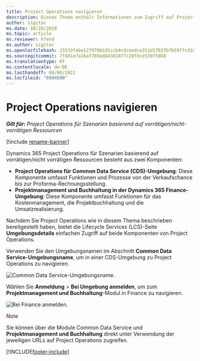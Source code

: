 ```yaml
---
title: Project Operations navigieren
description: Dieses Thema enthält Informationen zum Zugriff auf Project Operations aus Lifecycle Services.
author: sigitac
ms.date: 10/28/2020
ms.topic: article
ms.reviewer: kfend
ms.author: sigitac
ms.openlocfilehash: 15533febe12f970bb35ccb4cdceedce251d1f837bfb59ffcd10e633eec1a3a92
ms.sourcegitcommit: 7f8d1e7a16af769adb43d1877c28fdce53975db8
ms.translationtype: HT
ms.contentlocale: de-DE
ms.lasthandoff: 08/06/2021
ms.locfileid: "6994590"
---
```

# <a name="navigate-project-operations"></a>Project Operations navigieren

_**Gilt für:** Project Operations für Szenarien basierend auf vorrätigen/nicht-vorrätigen Ressourcen_

[!include [rename-banner](~/includes/cc-data-platform-banner.md)]

Dynamics 365 Project Operations für Szenarien basierend auf vorrätigen/nicht vorrätigen Ressourcen besteht aus zwei Komponenten: 

 - **Project Operations für Common Data Service (CDS)-Umgebung**: Diese Komponente umfasst Funktionen und Prozesse von der Verkaufschance bis zur Proforma-Rechnungsstellung. 
 - **Projektmanagement und Buchhaltung in der Dynamics 365 Finance-Umgebung**: Diese Komponente umfasst Funktionen für das Kostenmanagement, die Projektbuchhaltung und die Umsatzrealisierung. 

Nachdem Sie Project Operations wie in diesem Thema beschrieben bereitgestellt haben, bietet die Lifecycle Services (LCS)-Seite **Umgebungsdetails** einfachen Zugriff auf beide Komponenten von Project Operations.  

Verwenden Sie den Umgebungsnamen im Abschnitt **Common Data Service-Umgebungsname**, um in einer CDS-Umgebung zu Project Operations zu navigieren. 

  ![Common Data Service-Umgebungsname.](./media/environment-name.PNG)

Wählen Sie **Anmeldung** > **Bei Umgebung anmelden**, um zum **Projektmanagement und Buchhaltung**-Modul in Finance zu navigieren.  

   ![Bei Finance anmelden.](./media/environment-login.PNG)

> [!NOTE]
> Sie können über die Module Common Data Service und **Projektmanagement und Buchhaltung** direkt unter Verwendung der jeweiligen URLs auf Project Operations zugreifen. 


[!INCLUDE[footer-include](../includes/footer-banner.md)]